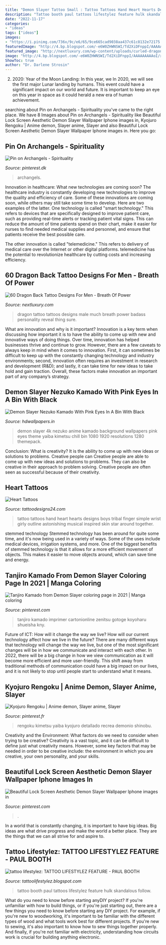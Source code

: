 ```yaml
---
title: "Demon Slayer Tattoo Small : Tattoo Tattoos Hand Heart Hearts Designs Boys Tribal Finger Simple Wrist Girly Outline Astonishing Musical Inspired Skin Star Around Together"
description: "Tattoo booth paul tattoos lifestylez feature hulk skandalous follow"
date: "2022-11-17"
categories:
- "ideas"
tags: ["ideas"]
images:
- "https://i.pinimg.com/736x/9c/e6/65/9ce665cad9038aa437c61c8132e72175.jpg"
featuredImage: "http://4.bp.blogspot.com/-e6W0ZHWNSWI/Td2XiDFnppI/AAAAAAAAAoI/xDHpP3t88Yw/s1600/booth18.jpg"
featured_image: "http://nextluxury.com/wp-content/uploads/curled-dragon-male-full-back-tattoos.jpg"
image: "http://4.bp.blogspot.com/-e6W0ZHWNSWI/Td2XiDFnppI/AAAAAAAAAoI/xDHpP3t88Yw/s1600/booth18.jpg"
ShowToc: true
author: "Dr. Darlene Strosin"
---
```



2) 2020: Year of the Moon Landing: In this year, we
In 2020, we will see the first major Lunar landing by humans. This event could have a significant impact on our world and future. It is important to keep an eye on this year in space as it could herald a new era of human achievement.

	

		
searching about Pin on Archangels - Spirituality you've came to the right place. We have 8 Images about Pin on Archangels - Spirituality like Beautiful Lock Screen Aesthetic Demon Slayer Wallpaper Iphone images in, Kyojuro Rengoku | Anime demon, Slayer anime, Slayer and also Beautiful Lock Screen Aesthetic Demon Slayer Wallpaper Iphone images in. Here you go:
		
    
## Pin On Archangels - Spirituality

<img loading=lazy src="https://i.pinimg.com/736x/08/42/85/0842852c51ad50f62375f0112108875c.jpg" onerror="this.onerror=null;this.src='https://tse3.mm.bing.net/th?id=OIP.Tzz46hD7lEcXyz5Xvi12GQHaKs&amp;pid=15.1';" alt="Pin on Archangels - Spirituality">

_Source: pinterest.dk_

>archangels. 

	

Innovation in healthcare: What new technologies are coming soon?
The healthcare industry is constantly developing new technologies to improve the quality and efficiency of care. Some of these innovations are coming soon, while others may still take some time to develop. Here are two examples of the latter. 
One technology is called "smart technology." This refers to devices that are specifically designed to improve patient care, such as providing real-time alerts or tracking patient vital signs. This can reduce the amount of time patients spend on their chart, make it easier for nurses to find needed medical supplies and personnel, and ensure that patients receive the best possible care. 

The other innovation is called "telemedicine." This refers to delivery of medical care over the Internet or other digital platforms. telemedicine has the potential to revolutionize healthcare by cutting costs and increasing efficiency.

    
## 60 Dragon Back Tattoo Designs For Men - Breath Of Power

<img loading=lazy src="http://nextluxury.com/wp-content/uploads/curled-dragon-male-full-back-tattoos.jpg" onerror="this.onerror=null;this.src='https://tse3.mm.bing.net/th?id=OIP.FGJdopL6KJjB0zj5mpQugwHaJ4&amp;pid=15.1';" alt="60 Dragon Back Tattoo Designs For Men - Breath Of Power">

_Source: nextluxury.com_

>dragon tattoo tattoos designs male much breath power badass personality reveal thing sure. 

	

What are innovation and why is it important?
Innovation is a key term when discussing how important it is to have the ability to come up with new and innovative ways of doing things. Over time, innovation has helped businesses thrive and continue to grow. However, there are a few caveats to always keep in mind when it comes to innovation. First, it can sometimes be difficult to keep up with the constantly changing technology and industry environments; second, innovation often requires an investment in research and development (R&D); and lastly, it can take time for new ideas to take hold and gain traction. Overall, these factors make innovation an important part of any company’s strategy.

    
## Demon Slayer Nezuko Kamado With Pink Eyes In A Bin With Black

<img loading=lazy src="https://www.hdwallpapers.in/download/demon_slayer_nezuko_kamado_with_pink_eyes_in_a_bin_with_black_background_hd_anime-1280x720.jpg" onerror="this.onerror=null;this.src='https://tse3.mm.bing.net/th?id=OIP.n4amKgwXjZQ4ebqrGpMJ0gHaEK&amp;pid=15.1';" alt="Demon Slayer Nezuko Kamado With Pink Eyes In A Bin With Black">

_Source: hdwallpapers.in_

>demon slayer 4k nezuko anime kamado background wallpapers pink eyes theme yaiba kimetsu chill bin 1080 1920 resolutions 1280 themepack. 

	

Conclusion: What is creativity? It is the ability to come up with new ideas or solutions to problems. Creative people can
Creative people are able to come up with new ideas and solutions to problems. They can also be creative in their approach to problem solving. Creative people are often seen as successful because of their creativity.

    
## Heart Tattoos

<img loading=lazy src="http://www.tattoodesigns24.com/wp-content/uploads/2016/01/Musical-Heart-Tattoo-On-Hand-TD1081-TD24081-450x600.jpg" onerror="this.onerror=null;this.src='https://tse3.mm.bing.net/th?id=OIP.bec75cSqaxGLuLfiylybiQAAAA&amp;pid=15.1';" alt="Heart Tattoos">

_Source: tattoodesigns24.com_

>tattoo tattoos hand heart hearts designs boys tribal finger simple wrist girly outline astonishing musical inspired skin star around together. 

	

stemmed technology
Stemmed technology has been around for quite some time, and it's now being used in a variety of ways. Some of the uses include medical devices, irrigation systems, and more. One of the biggest benefits of stemmed technology is that it allows for a more efficient movement of objects. This makes it easier to move objects around, which can save time and energy.

    
## Tanjiro Kamado From Demon Slayer Coloring Page In 2021 | Manga Coloring

<img loading=lazy src="https://i.pinimg.com/736x/83/3b/8e/833b8ef66c57fbad2ff66142d534dc53.jpg" onerror="this.onerror=null;this.src='https://tse2.mm.bing.net/th?id=OIP.ObWTLERKycUmLcxAu8EmGgHaKe&amp;pid=15.1';" alt="Tanjiro Kamado from Demon Slayer coloring page in 2021 | Manga coloring">

_Source: pinterest.com_

>tanjiro kamado imprimer cartonionline zenitsu gotoge koyoharu shueisha kny. 

	

Future of ICT: How will it change the way we live?
How will our current technology affect how we live in the future? 
There are many different ways that technology will change the way we live, but one of the most significant changes will be in how we communicate and interact with each other. In 2022, there will be a big change in how we view communication as it will become more efficient and more user-friendly. This shift away from traditional methods of communication could have a big impact on our lives, and it is not likely to stop until people start to understand what it means.

    
## Kyojuro Rengoku | Anime Demon, Slayer Anime, Slayer

<img loading=lazy src="https://i.pinimg.com/736x/9c/e6/65/9ce665cad9038aa437c61c8132e72175.jpg" onerror="this.onerror=null;this.src='https://tse3.mm.bing.net/th?id=OIP.p15KY0cFoONgqPcsF9xjOAHaKk&amp;pid=15.1';" alt="Kyojuro Rengoku | Anime demon, Slayer anime, Slayer">

_Source: pinterest.fr_

>rengoku kimetsu yaiba kyojuro detallado recrea demonio shinobu. 

	

Creativity and the Environment: What factors do we need to consider when trying to be creative?
Creativity is a vast topic, and it can be difficult to define just what creativity means. However, some key factors that may be needed in order to be creative include: the environment in which you are creative, your own personality, and your skills.

    
## Beautiful Lock Screen Aesthetic Demon Slayer Wallpaper Iphone Images In

<img loading=lazy src="https://i.pinimg.com/736x/da/d8/85/dad885eeaba2f18ddb8503262b7f9c23.jpg" onerror="this.onerror=null;this.src='https://tse3.mm.bing.net/th?id=OIP.xpjAyTW12ZKyUx2gezk6cQHaNK&amp;pid=15.1';" alt="Beautiful Lock Screen Aesthetic Demon Slayer Wallpaper Iphone images in">

_Source: pinterest.com_

>. 

	

In a world that is constantly changing, it is important to have big ideas. Big ideas are what drive progress and make the world a better place. They are the things that we can all strive for and aspire to.

    
## Tattoo Lifestylez: TATTOO LIFESTYLEZ FEATURE - PAUL BOOTH

<img loading=lazy src="http://4.bp.blogspot.com/-e6W0ZHWNSWI/Td2XiDFnppI/AAAAAAAAAoI/xDHpP3t88Yw/s1600/booth18.jpg" onerror="this.onerror=null;this.src='https://tse2.mm.bing.net/th?id=OIP.rhb3xS4GaVNVi1JKsN674AAAAA&amp;pid=15.1';" alt="tattoo lifestylez: TATTOO LIFESTYLEZ FEATURE - PAUL BOOTH">

_Source: tattoolifestylez.blogspot.com_

>tattoo booth paul tattoos lifestylez feature hulk skandalous follow. 

	

What do you need to know before starting anyDIY project?
If you're unfamiliar with how to build things, or if you're just starting out, there are a few things you need to know before starting any DIY project. For example, if you're new to woodworking, it's important to be familiar with the different types of wood and what tools work best for different projects. If you're new to sewing, it's also important to know how to sew things together properly. And finally, if you're not familiar with electricity, understanding how circuits work is crucial for building anything electronic.

